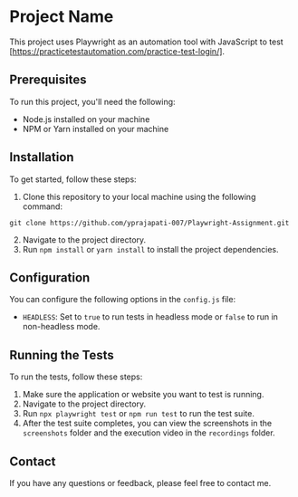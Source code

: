# Project Name

This project uses Playwright as an automation tool with JavaScript to test [https://practicetestautomation.com/practice-test-login/].

## Prerequisites

To run this project, you'll need the following:

-   Node.js installed on your machine
-   NPM or Yarn installed on your machine

## Installation

To get started, follow these steps:

1.  Clone this repository to your local machine using the following command:

``` git clone https://github.com/yprajapati-007/Playwright-Assignment.git  ```

2.  Navigate to the project directory.
3.  Run `npm install` or `yarn install` to install the project dependencies.

## Configuration

You can configure the following options in the `config.js` file:

-   `HEADLESS`: Set to `true` to run tests in headless mode or `false` to run in non-headless mode.

## Running the Tests

To run the tests, follow these steps:

1.  Make sure the application or website you want to test is running.
2.  Navigate to the project directory.
3.  Run `npx playwright test` or `npm run test` to run the test suite.
4.  After the test suite completes, you can view the screenshots in the `screenshots` folder and the execution video in the `recordings` folder.

## Contact

If you have any questions or feedback, please feel free to contact me.